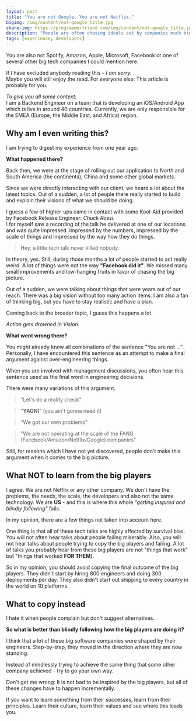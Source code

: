 ```yaml
---
layout: post
title: "You are not Google. You are not Netflix."
bigimg: /img/content/not-google_title.jpg
share-img: https://programmerfriend.com/img/content/not-google_title.jpg
description: "People are often chasing ideals set by companies much bigger than themselves. On this way they are shooting themselves in the foot, but what to do instead?"
tags: [experience, developers]
---
```


You are also not Spotify, Amazon, Apple, Microsoft, Facebook or one of several other big tech companies I could mention here.

If I have excluded anybody reading this - *I am sorry.*<br>Maybe you will still enjoy the read.
For everyone else: This article is probably for you.

*To give you all some context:*<br>
I am a Backend Engineer on a team that is developing an iOS/Android App which is live in around 40 countries.
Currently, we are only responsible for the EMEA (Europe, the Middle East, and Africa) region.

## Why am I even writing this?

I am trying to digest my experience from one year ago. 

**What happened there?**

Back then, we were at the stage of rolling out our application to North and South America (the continents), China and some other global markets.

Since we were directly interacting with our client, we heard a lot about the latest topics.
Out of a sudden, a lot of people there really started to build and explain their visions of what we should be doing.

I guess a few of higher-ups came in contact with some Kool-Aid provided by Facebook Release Engineer: *Chuck Rossi*.<br>
I for myself saw a recording of the talk he delivered at one of our locations and was quite impressed. Impressed by the numbers, impressed by the scale of things and impressed by the way how they do things.

> Hey, a little tech talk never killed nobody.

In theory, yes. Still, during those months a lot of people started to act really weird.
A lot of things were not the way **"Facebook did it"**.
We missed many small improvements and low-hanging fruits in favor of chasing the big picture.

Out of a sudden, we were talking about things that were years out of our reach.
There was a big vision without too many action items.
I am also a fan of thinking big, but you have to stay realistic and have a plan.

Coming back to the broader topic, I guess this happens a lot.

*Action gets drowned in Vision.*

**What went wrong there?**

You might already know all combinations of the sentence "You are not ...".<br>
Personally, I have encountered this sentence as an attempt to make a final argument against over-engineering things.

When you are involved with management discussions, you often hear this sentence used as the final word in engineering decisions.

There were many variations of this argument.
> "Let's do a reality check"

> "**YAGNI**" (you ain't gonna need it)


>  "We got our own problems"


> "We are not operating at the scale of the FANG (Facebook/Amazon/Netflix/Google) companies"

Still, for reasons which I have not yet discovered, people don't make this argument when it comes to the big picture.

## What NOT to learn from the big players

I agree. We are not Netflix or any other company. We don't have the problems, the needs, the scale, the developers and also not the same technology.
We are **US** - and this is where this whole *"getting inspired and blindly following"* fails.

In my opinion, there are a few things not taken into account here.

One thing is that all of these tech talks are highly affected by survival bias.<br>
You will not often hear talks about people failing miserably. Also, you will not hear talks about people trying to copy the big players and failing.
A lot of talks you probably hear from these big players are not "things that work" but "things that worked **FOR THEM**).

So in my opinion, you should avoid copying the final outcome of the big players.
They didn't start by hiring 800 engineers and doing 300 deployments per day.
They also didn't start out shipping to every country in the world on 10 platforms.

## What to copy instead
I hate it when people complain but don't suggest alternatives.

**So what is better than blindly following how the big players are doing it?**

I think that a lot of these big software companies were shaped by their engineers.
Step-by-step, they moved in the direction where they are now standing.

Instead of mindlessly trying to achieve the same thing that some other company achieved - try to go your own way.

Don't get me wrong: It is not bad to be inspired by the big players, but all of these changes have to happen incrementally.

If you want to learn something from their successes, learn from their principles.
Learn their culture, learn their values and see where this leads you.